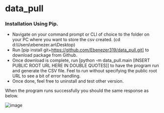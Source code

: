# data_pull

### Installation Using Pip.
- Navigate on your command prompt or CLI of choice to the folder on your PC where you want to store the csv created. (cd d:\Users\ebenezer.an\Desktop)
- Run [pip install git+https://github.com/Ebenezer319/data_pull.git] to download package from Github.   
- Once download is complete, run [python -m data_pull.main [INSERT PUBLIC ROOT URL HERE IN DOUBLE QUOTES]] to have the program run and generate the CSV file. Feel to run without specifying the public root URL to see a bit of error handling.
- Once done, feel free to uninstall and test other version.  

When the program runs successfully you should the same response as below.


![image](https://user-images.githubusercontent.com/42072200/127406432-540e79ce-f4af-4b82-baef-9fa349d86864.png)
